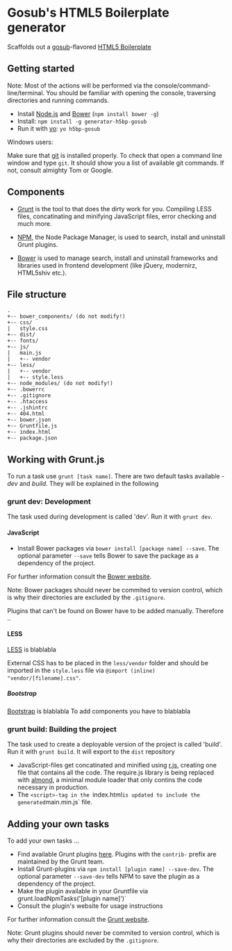 # Gosub's HTML5 Boilerplate generator

Scaffolds out a [gosub](http://gosub.de/)-flavored [HTML5 Boilerplate](http://html5boilerplate.com)

## Getting started

Note: Most of the actions will be performed via the console/command-line/terminal. You should be familiar with opening the console, traversing directories and running commands.

- Install [Node.js](http://nodejs.org/) and [Bower](http://bower.io/#installing-bower) (`npm install bower -g`)
- Install: `npm install -g generator-h5bp-gosub`
- Run it with [yo](https://github.com/yeoman/yo): `yo h5bp-gosub`

Windows users:

Make sure that [git](http://git-scm.com/) is installed properly. To check that open a command line window and type `git`. It should show you a list of available git commands. If not, consult almighty Tom or Google.

## Components


- [Grunt](http://gruntjs.com/) is the tool to that does the dirty work for you. Compiling LESS files, concatinating and minifying JavaScript files, error checking and much more.

- [NPM](https://www.npmjs.org/), the Node Package Manager, is used to search, install and uninstall Grunt plugins.

- [Bower](bower.io) is used to manage search, install and uninstall frameworks and libraries used in frontend development (like jQuery, modernirz, HTML5shiv etc.).


## File structure

```
.
+-- bower_components/ (do not modify!)
+-- css/
|   style.css
+-- dist/
+-- fonts/
+-- js/
|   main.js
|   +-- vendor
+-- less/
|   +-- vendor
|   +-- style.less
+-- node_modules/ (do not modify!)
+-- .bowerrc
+-- .gitignore
+-- .htaccess
+-- .jshintrc
+-- 404.html
+-- bower.json
+-- Gruntfile.js
+-- index.html
+-- package.json
```

## Working with Grunt.js

To run a task use `grunt [task name]`. There are two default tasks available - *dev* and *build*. They will be explained in the following


### grunt dev: Development

The task used during development is called 'dev'. Run it with `grunt dev`.

#### JavaScript


- Install Bower packages via `bower install [package name] --save`. The optional parameter `--save` tells Bower to save the package as a dependency of the project.

For further information consult the [Bower website](http://bower.io/#usage).

Note: Bower packages should never be commited to version control, which is why their directories are excluded by the `.gitignore`.

Plugins that can't be found on Bower have to be added manually.
Therefore ..

#### LESS

[LESS](http://lesscss.org) is blablabla

External CSS has to be placed in the `less/vendor` folder and should be imported in the `style.less` file via `@import (inline) "vendor/[filename].css"`.

##### Bootstrap

[Bootstrap](http://getbootstrap.com) is blablabla
To add components you have to blablabla

### grunt build: Building the project

The task used to create a deployable version of the project is called 'build'. Run it with `grunt build`. It will export to the `dist` repository

- JavaScript-files get concatinated and minified using [r.js](https://github.com/jrburke/r.js), creating one file that contains all the code. The require.js library is being replaced with [almond](https://github.com/jrburke/almond), a minimal module loader that only contins the code necessary in production.
- The `<script>-tag in the `index.html` is updated to include the generated `main.min.js` file.


## Adding your own tasks

To add your own tasks ...

- Find available Grunt plugins [here](http://gruntjs.com/plugis). Plugins with the `contrib-` prefix are maintained by the Grunt team.
- Install Grunt-plugins via `npm install [plugin name] --save-dev`. The optional parameter `--save-dev` tells NPM to save the plugin as a dependency of the project.
- Make the plugin available in your Gruntfile via grunt.loadNpmTasks('[plugin name]')`
- Consult the plugin's website for usage instructions

For further information consult the [Grunt website](http://gruntjs.com/getting-started).

Note: Grunt plugins should never be commited to version control, which is why their directories are excluded by the `.gitignore`.
